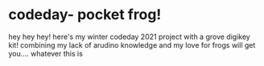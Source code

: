 # codeday- pocket frog!
hey hey hey! here's my winter codeday 2021 project with a grove digikey kit! combining my lack of arudino knowledge and my love for frogs will get you.... whatever this is
